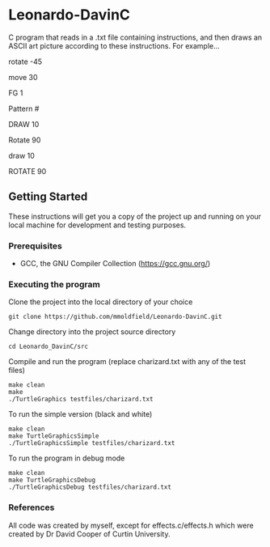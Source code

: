 # Leonardo-DavinC

C program that reads in a .txt file containing instructions, and then draws an ASCII art picture according to these instructions. For example...

rotate -45

move 30

FG 1

Pattern #

DRAW 10

Rotate 90

draw 10

ROTATE 90

## Getting Started

These instructions will get you a copy of the project up and running on your local machine for development and testing purposes.

### Prerequisites

* GCC, the GNU Compiler Collection (https://gcc.gnu.org/)

### Executing the program

Clone the project into the local directory of your choice

```
git clone https://github.com/mmoldfield/Leonardo-DavinC.git
```

Change directory into the project source directory 

```
cd Leonardo_DavinC/src
```

Compile and run the program (replace charizard.txt with any of the test files)
```
make clean
make
./TurtleGraphics testfiles/charizard.txt
```

To run the simple version (black and white)
```
make clean
make TurtleGraphicsSimple
./TurtleGraphicsSimple testfiles/charizard.txt
```

To run the program in debug mode
```
make clean
make TurtleGraphicsDebug
./TurtleGraphicsDebug testfiles/charizard.txt
```
### References

All code was created by myself, except for effects.c/effects.h which were created by Dr David Cooper of Curtin University.






